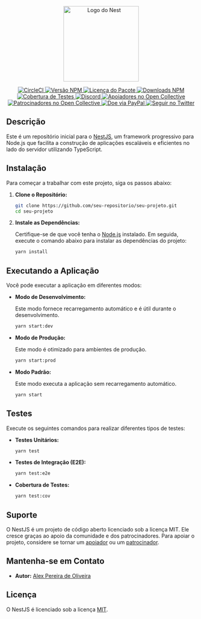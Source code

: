 <p align="center">
  <a href="http://nestjs.com/" target="_blank">
    <img src="https://nestjs.com/img/logo-small.svg" width="200" alt="Logo do Nest" />
  </a>
</p>

<p align="center">
  <a href="https://circleci.com/gh/nestjs/nest" target="_blank">
    <img src="https://img.shields.io/circleci/build/github/nestjs/nest/master" alt="CircleCI" />
  </a>
  <a href="https://www.npmjs.com/package/@nestjs/core" target="_blank">
    <img src="https://img.shields.io/npm/v/@nestjs/core.svg" alt="Versão NPM" />
  </a>
  <a href="https://www.npmjs.com/package/@nestjs/core" target="_blank">
    <img src="https://img.shields.io/npm/l/@nestjs/core.svg" alt="Licença do Pacote" />
  </a>
  <a href="https://www.npmjs.com/package/@nestjs/common" target="_blank">
    <img src="https://img.shields.io/npm/dm/@nestjs/common.svg" alt="Downloads NPM" />
  </a>
  <a href="https://coveralls.io/github/nestjs/nest?branch=master" target="_blank">
    <img src="https://coveralls.io/repos/github/nestjs/nest/badge.svg?branch=master" alt="Cobertura de Testes" />
  </a>
  <a href="https://discord.gg/G7Qnnhy" target="_blank">
    <img src="https://img.shields.io/badge/discord-online-brightgreen.svg" alt="Discord" />
  </a>
  <a href="https://opencollective.com/nest#backer" target="_blank">
    <img src="https://opencollective.com/nest/backers/badge.svg" alt="Apoiadores no Open Collective" />
  </a>
  <a href="https://opencollective.com/nest#sponsor" target="_blank">
    <img src="https://opencollective.com/nest/sponsors/badge.svg" alt="Patrocinadores no Open Collective" />
  </a>
  <a href="https://paypal.me/kamilmysliwiec" target="_blank">
    <img src="https://img.shields.io/badge/Donate-PayPal-ff3f59.svg" alt="Doe via PayPal" />
  </a>
  <a href="https://twitter.com/nestframework" target="_blank">
    <img src="https://img.shields.io/twitter/follow/nestframework.svg?style=social&label=Seguir" alt="Seguir no Twitter" />
  </a>
</p>

## Descrição

Este é um repositório inicial para o [NestJS](https://github.com/nestjs/nest), um framework progressivo para Node.js que facilita a construção de aplicações escaláveis e eficientes no lado do servidor utilizando TypeScript.

## Instalação

Para começar a trabalhar com este projeto, siga os passos abaixo:

1. **Clone o Repositório:**

   ```bash
   git clone https://github.com/seu-repositorio/seu-projeto.git
   cd seu-projeto
   ```

2. **Instale as Dependências:**

   Certifique-se de que você tenha o [Node.js](https://nodejs.org) instalado. Em seguida, execute o comando abaixo para instalar as dependências do projeto:

   ```bash
   yarn install
   ```

## Executando a Aplicação

Você pode executar a aplicação em diferentes modos:

- **Modo de Desenvolvimento:**

  Este modo fornece recarregamento automático e é útil durante o desenvolvimento.

  ```bash
  yarn start:dev
  ```

- **Modo de Produção:**

  Este modo é otimizado para ambientes de produção.

  ```bash
  yarn start:prod
  ```

- **Modo Padrão:**

  Este modo executa a aplicação sem recarregamento automático.

  ```bash
  yarn start
  ```

## Testes

Execute os seguintes comandos para realizar diferentes tipos de testes:

- **Testes Unitários:**

  ```bash
  yarn test
  ```

- **Testes de Integração (E2E):**

  ```bash
  yarn test:e2e
  ```

- **Cobertura de Testes:**

  ```bash
  yarn test:cov
  ```

## Suporte

O NestJS é um projeto de código aberto licenciado sob a licença MIT. Ele cresce graças ao apoio da comunidade e dos patrocinadores. Para apoiar o projeto, considere se tornar um [apoiador](https://opencollective.com/nest#backer) ou um [patrocinador](https://opencollective.com/nest#sponsor).

## Mantenha-se em Contato

- **Autor:** [Alex Pereira de Oliveira](https://www.linkedin.com/in/alex-pereira-de-oliveira-628245160/)

## Licença

O NestJS é licenciado sob a licença [MIT](LICENSE).
